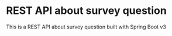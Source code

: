 # REST API about survey question

This is a REST API about survey question built with Spring Boot v3
